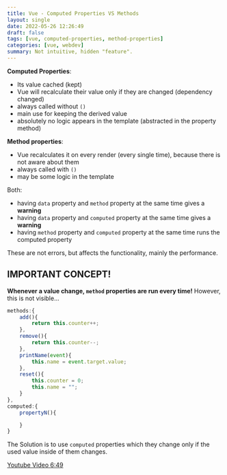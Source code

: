```yaml
---
title: Vue - Computed Properties VS Methods
layout: single
date: 2022-05-26 12:26:49
draft: false
tags: [vue, computed-properties, method-properties]
categories: [vue, webdev]
summary: Not intuitive, hidden "feature".
---
```

**Computed Properties**:
* Its value cached (kept)
* Vue will recalculate their value only if they are changed (dependency changed)
* always called without `()`
* main use for keeping the derived value
* absolutely no logic appears in the template (abstracted in the property method)

**Method properties**:
* Vue recalculates it on every render (every single time), because there is not aware about them
* always called with `()`
* may be some logic in the template

Both:
* having `data` property and `method` property at the same time gives a **warning**
* having `data` property and `computed` property at the same time gives a **warning**
* having `method` property and `computed` property at the same time runs the computed property

These are not errors, but affects the functionality, mainly the performance.

## IMPORTANT CONCEPT!

**Whenever a value change, `method` properties are run every time!** However, this is not visible...

```javascript
methods:{
    add(){
        return this.counter++;
    },
    remove(){
        return this.counter--;
    },
    printName(event){
        this.name = event.target.value;
    },
    reset(){
        this.counter = 0;
        this.name = "";
    }
},
computed:{
    propertyN(){

    }
}
```


The Solution is to use `computed` properties which they change only if the used value inside of them changes.

[Youtube Video 6:49](https://youtu.be/O14qJr5sKXo)
